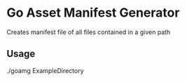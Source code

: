 # Go Asset Manifest Generator
Creates manifest file of all files contained in a given path

## Usage 
./goamg ExampleDirectory
